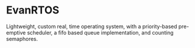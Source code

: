 # EvanRTOS
Lightweight, custom real,  time operating system, with a priority-based pre-emptive scheduler, a fifo based queue implementation, and counting semaphores.
